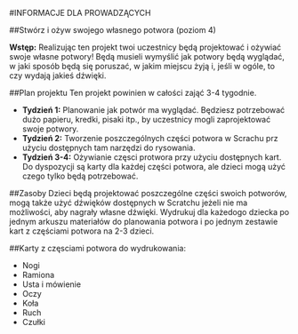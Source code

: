 #INFORMACJE DLA PROWADZĄCYCH

##Stwórz i ożyw swojego własnego potwora (poziom 4)

__Wstęp:__
Realizując ten projekt twoi uczestnicy będą projektować i ożywiać swoje własne potwory! Będą musieli wymyślić jak potwory będą wyglądać, w jaki sposób będą się poruszać, w jakim miejscu żyją i, jeśli w ogóle, to czy wydają jakieś dźwięki.

##Plan projektu
Ten projekt powinien w całości zająć 3-4 tygodnie.

* __Tydzień 1:__ Planowanie jak potwór ma wyglądać. Będziesz potrzebować dużo papieru, kredki, pisaki itp., by uczestnicy mogli zaprojektować swoje potwory.
* __Tydzień 2:__ Tworzenie poszczególnych części potwora w Scrachu prz użyciu dostępnych tam narzędzi do rysowania.
* __Tydzień 3-4:__ Ożywianie częsci protwora przy użyciu dostępnych kart. Do dyspozycji są karty dla każdej części potwora, ale dzieci mogą użyć czego tylko będą potrzebować.

##Zasoby
Dzieci będą projektować poszczególne części swoich potworów, mogą także użyć dźwięków dostępnych w Scratchu jeżeli nie ma możliwości, aby nagrały własne dźwięki. Wydrukuj dla każedogo dziecka po jednym arkuszu materiałów do planowania potwora i po jednym zestawie kart z częściami potwora na 2-3 dzieci. 

##Karty z częsciami potwora do wydrukowania:

* Nogi
* Ramiona
* Usta i mówienie
* Oczy
* Koła
* Ruch
* Czułki